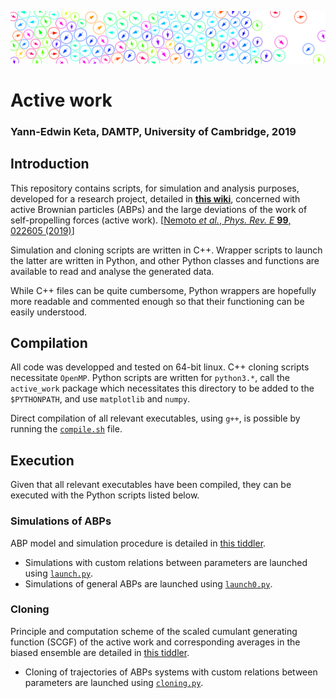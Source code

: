 ![Polydisperse ABPs with WCA potential](https://github.com/yketa/DAMTP_2019_Wiki/raw/master/Images/header.svg?sanitize=true)

# Active work
### Yann-Edwin Keta, DAMTP, University of Cambridge, 2019

## Introduction

This repository contains scripts, for simulation and analysis purposes, developed for a research project, detailed in **[this wiki](https://yketa.github.io/DAMTP_2019_Wiki)**, concerned with active Brownian particles (ABPs) and the large deviations of the work of self-propelling forces (active work). [[Nemoto *et al.*, *Phys. Rev. E* **99**, 022605 (2019)](https://link.aps.org/doi/10.1103/PhysRevE.99.022605)]

Simulation and cloning scripts are written in C++. Wrapper scripts to launch the latter are written in Python, and other Python classes and functions are available to read and analyse the generated data.

While C++ files can be quite cumbersome, Python wrappers are hopefully more readable and commented enough so that their functioning can be easily understood.

## Compilation

All code was developped and tested on 64-bit linux. C++ cloning scripts necessitate `OpenMP`. Python scripts are written for `python3.*`, call the `active_work` package which necessitates this directory to be added to the `$PYTHONPATH`, and use `matplotlib` and `numpy`.

Direct compilation of all relevant executables, using `g++`, is possible by running the [`compile.sh`](https://github.com/yketa/active_work/blob/master/compile.sh) file.

## Execution

Given that all relevant executables have been compiled, they can be executed with the Python scripts listed below.

### Simulations of ABPs

ABP model and simulation procedure is detailed in [this tiddler](https://yketa.github.io/DAMTP_2019_Wiki/#Active%20Brownian%20particles).

- Simulations with custom relations between parameters are launched using [`launch.py`](https://github.com/yketa/active_work/blob/master/launch.py).
- Simulations of general ABPs are launched using [`launch0.py`](https://github.com/yketa/active_work/blob/master/launch0.py).

### Cloning

Principle and computation scheme of the scaled cumulant generating function (SCGF) of the active work and corresponding averages in the biased ensemble are detailed in [this tiddler](https://yketa.github.io/DAMTP_2019_Wiki/#ABP%20cloning%20algorithm).

- Cloning of trajectories of ABPs systems with custom relations between parameters are launched using [`cloning.py`](https://github.com/yketa/active_work/blob/master/cloning.py).
